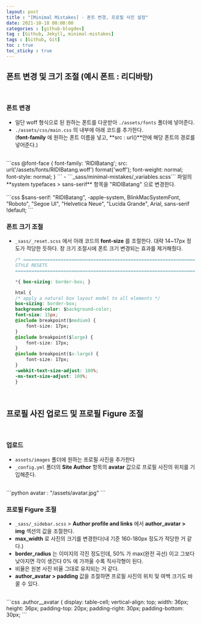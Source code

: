 ```yaml
---
layout: post
title : "[Minimal Mistakes] - 폰트 변경, 프로필 사진 설정"
date: 2021-10-18 00:00:00
categories : [github-blogdev]
tag : [Github, Jekyll, minimal-mistakes]
tags : [Github, Git]
toc : true
toc_sticky : true
---
```


## 폰트 변경 및 크기 조절 (예시 폰트 : 리디바탕)
<br/>

### **폰트 변경**
- 일단 woff 형식으로 된 원하는 폰트를 다운받아 ```./assets/fonts``` 폴더에 넣어준다.
- ```./assets/css/main.css``` 의 내부에 아래 코드를 추가한다.<br>
(**font-family** 에 원하는 폰트 이름을 넣고, **src : url()**안에 해당 폰트의 경로를 넣어준다.)<br>
<br>
```css
@font-face {
    font-family: 'RIDIBatang';
    src: url('/assets/fonts/RIDIBatang.woff') format('woff');
    font-weight: normal;
    font-style: normal;
}
```
- ```_sass/minimal-mistakes/_variables.scss``` 파일의 **system typefaces > sans-serif** 항목을 "RIDIBatang" 으로 변경한다. <br>
<br>
```css
$sans-serif: "RIDIBatang", -apple-system, BlinkMacSystemFont, "Roboto", "Segoe UI",
  "Helvetica Neue", "Lucida Grande", Arial, sans-serif !default;
```

<br/>

### **폰트 크기 조절**
- ```_sass/_reset.scss``` 에서 아래 코드의 **font-size** 를 조절한다. 대략 14~17px 정도가 적당한 듯하다. 창 크기 조절시에 폰트 크기 변경되는 효과를 제거해줬다. <br>

    ```css
    /* ==========================================================================
    STYLE RESETS
    ========================================================================== */
    
    *{ box-sizing: border-box; }
    
    html {
    /* apply a natural box layout model to all elements */
    box-sizing: border-box;
    background-color: $background-color;
    font-size: 15px;
    @include breakpoint($medium) {
        font-size: 17px;
    }
    @include breakpoint($large) {
        font-size: 17px;
    }
    @include breakpoint($x-large) {
        font-size: 17px;
    }
    -webkit-text-size-adjust: 100%;
    -ms-text-size-adjust: 100%;
    }
    ```
<br/>

## 프로필 사진 업로드 및 프로필 Figure 조절
<br/>

### **업로드**
- ```assets/images``` 폴더에 원하는 프로필 사진을 추가한다
- ```_config.yml``` 폴더의 **Site Author** 항목의 **avatar** 값으로 프로필 사진의 위치를 기입해준다. <br>
<br>
```python
avatar : "/assets/avatar.jpg"
```

<br/>

### **프로필 Figure 조절**
- ```_sass/_sidebar.scss``` >  **Author profile and links** 에서 **author_avatar > img** 섹션의 값을 조절한다. 
- **max_width** 로 사진의 크기를 변경한다(내 기준 160-180px 정도가 적당한 거 같다.)
- **border_radius** 는 이미지의 각진 정도인데, 50% 가 max(완전 곡선) 이고 그보다 낮아지면 각이 생긴다 0% 에 가까울 수록 직사각형이 된다. 
- 비율은 원본 사진 비율 그대로 유지되는 거 같다.
- **author_avatar > padding** 값을 조절하면 프로필 사진의 위치 및 여백 크기도 바꿀 수 있다. <br>
<br>
```css
.author__avatar {
  display: table-cell;
  vertical-align: top;
  width: 36px;
  height: 36px;
  padding-top: 20px;
  padding-right: 30px;
  padding-bottom: 30px;
```

